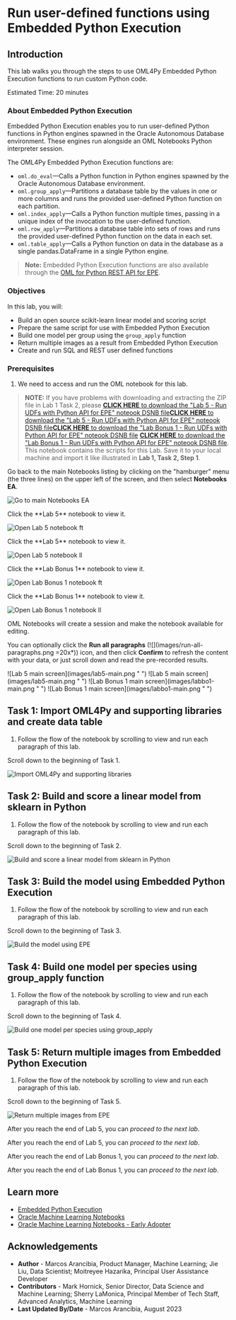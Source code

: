 # Run user-defined functions using Embedded Python Execution

## Introduction

This lab walks you through the steps to use OML4Py Embedded Python Execution functions to run custom Python code.

Estimated Time: 20 minutes

### About Embedded Python Execution
Embedded Python Execution enables you to run user-defined Python functions in Python engines spawned in the Oracle Autonomous Database environment. These engines run alongside an OML Notebooks Python interpreter session.

The OML4Py Embedded Python Execution functions are:

* `oml.do_eval`&mdash;Calls a Python function in Python engines spawned by the Oracle Autonomous Database environment.
* `oml.group_apply`&mdash;Partitions a database table by the values in one or more columns and runs the provided user-defined Python function on each partition.
* `oml.index_apply`&mdash;Calls a Python function multiple times, passing in a unique index of the invocation to the user-defined function.
* `oml.row_apply`&mdash;Partitions a database table into sets of rows and runs the provided user-defined Python function on the data in each set.
* `oml.table_apply`&mdash;Calls a Python function on data in the database as a single pandas.DataFrame in a single Python engine.

> **Note:** Embedded Python Execution functions are also available through the [OML for Python REST API for EPE](https://docs.oracle.com/en/database/oracle/machine-learning/oml4py/1/mlepe/rest-endpoints.html).

### Objectives

In this lab, you will:
* Build an open source scikit-learn linear model and scoring script
* Prepare the same script for use with Embedded Python Execution
* Build one model per group using the `group_apply` function
* Return multiple images as a result from Embedded Python Execution
* Create and run SQL and REST user defined functions

### Prerequisites

1. We need to access and run the OML notebook for this lab.

 > **NOTE:** If you have problems with downloading and extracting the ZIP file in Lab 1 Task 2, please 
 <if type="freetier">[**CLICK HERE** to download the "Lab 5 - Run UDFs with Python API for EPE" noteook DSNB file](<./../notebooks/Lab 5 - Run UDFs with Python API for EPE.dsnb?download=1>)</if><if type="livelabs">[**CLICK HERE** to download the "Lab 5 - Run UDFs with Python API for EPE" noteook DSNB file](<./../notebooks/Lab 5 - Run UDFs with Python API for EPE.dsnb?download=1>)</if><if type="freetier-ocw23">[**CLICK HERE** to download the "Lab Bonus 1 - Run UDFs with Python API for EPE" noteook DSNB file](<./../notebooks/Lab Bonus 1 - Run UDFs with Python API for EPE.dsnb?download=1>)</if>
   <if type="livelabs-ocw23">[**CLICK HERE** to download the "Lab Bonus 1 - Run UDFs with Python API for EPE" noteook DSNB file](<./../notebooks/Lab Bonus 1 - Run UDFs with Python API for EPE.dsnb?download=1>)</if>. This notebook contains the scripts for this Lab. Save it to your local machine and import it like illustrated in **Lab 1, Task 2, Step 1**.

   Go back to the main Notebooks listing by clicking on the "hamburger" menu (the three lines) on the upper left of the screen, and then select **Notebooks EA**. 
   
   ![Go to main Notebooks EA](images/go-back-to-notebooks.png " ")
   
   <if type="freetier">
   Click the **Lab 5** notebook to view it.

   ![Open Lab 5 notebook ft](images/click-on-lab5-ft.png " ") </if>
   
   <if type="livelabs">
   Click the **Lab 5** notebook to view it.

   ![Open Lab 5 notebook ll](images/click-on-lab5-ll.png " ") </if>
   
   <if type="freetier-ocw23">
   Click the **Lab Bonus 1** notebook to view it.

   ![Open Lab Bonus 1 notebook ft](images/click-on-labbo1-ft-ocw23.png " ") </if>
   
   <if type="livelabs-ocw23">
   Click the **Lab Bonus 1** notebook to view it.
   
   ![Open Lab Bonus 1 notebook ll](images/click-on-labbo1-ll-ocw23.png " ") </if>

   OML Notebooks will create a session and make the notebook available for editing.

   You can optionally click the **Run all paragraphs** (![](images/run-all-paragraphs.png =20x*)) icon, and then click **Confirm** to refresh the content with your data, or just scroll down and read the pre-recorded results.  

   <if type="freetier">
   ![Lab 5 main screen](images/lab5-main.png " ")
   </if>
   <if type="livelabs">
   ![Lab 5 main screen](images/lab5-main.png " ")
   </if>
   <if type="freetier-ocw23">
   ![Lab Bonus 1 main screen](images/labbo1-main.png " ")
   </if>
   <if type="livelabs-ocw23">
   ![Lab Bonus 1 main screen](images/labbo1-main.png " ")
   </if>

## Task 1: Import OML4Py and supporting libraries and create data table

1. Follow the flow of the notebook by scrolling to view and run each paragraph of this lab.

Scroll down to the beginning of Task 1.

  ![Import OML4Py and supporting libraries](images/lab5-task1.png " ")  

## Task 2: Build and score a linear model from sklearn in Python
1. Follow the flow of the notebook by scrolling to view and run each paragraph of this lab.

Scroll down to the beginning of Task 2.

  ![Build and score a linear model from sklearn in Python](images/lab5-task2.png " ")

## Task 3: Build the model using Embedded Python Execution
1. Follow the flow of the notebook by scrolling to view and run each paragraph of this lab.

Scroll down to the beginning of Task 3.

  ![Build the model using EPE](images/lab5-task3.png " ")

## Task 4: Build one model per species using group_apply function
1. Follow the flow of the notebook by scrolling to view and run each paragraph of this lab.

Scroll down to the beginning of Task 4.

  ![Build one model per species using group_apply](images/lab5-task4.png " ")

## Task 5: Return multiple images from Embedded Python Execution
1. Follow the flow of the notebook by scrolling to view and run each paragraph of this lab.

Scroll down to the beginning of Task 5.

  ![Return multiple images from EPE](images/lab5-task5.png " ")

<if type="freetier">After you reach the end of Lab 5, you can *proceed to the next lab*.</if>

<if type="livelabs">After you reach the end of Lab 5, you can *proceed to the next lab*.</if>

<if type="freetier-ocw23">After you reach the end of Lab Bonus 1, you can *proceed to the next lab*. </if>

<if type="livelabs-ocw23">After you reach the end of Lab Bonus 1, you can *proceed to the next lab*.</if>


## Learn more

* [Embedded Python Execution](https://docs.oracle.com/en/database/oracle/machine-learning/oml4py/2/mlpug/embedded-python-execution.html#GUID-AF448E56-B843-4749-979A-F89D359A8728)
* [Oracle Machine Learning Notebooks](https://docs.oracle.com/en/database/oracle/machine-learning/oml-notebooks/)
* [Oracle Machine Learning Notebooks - Early Adopter](https://docs.oracle.com/en/database/oracle/machine-learning/oml-notebooks/omlug/get-started-notebooks-ea-data-analysis-and-data-visualization.html#GUID-B309C607-2232-43E2-B4A1-655DB295B90B)

## Acknowledgements
* **Author** - Marcos Arancibia, Product Manager, Machine Learning; Jie Liu, Data Scientist; Moitreyee Hazarika, Principal User Assistance Developer
* **Contributors** -  Mark Hornick, Senior Director, Data Science and Machine Learning; Sherry LaMonica, Principal Member of Tech Staff, Advanced Analytics, Machine Learning
* **Last Updated By/Date** - Marcos Arancibia, August 2023
